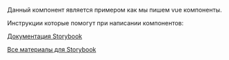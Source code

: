 [//]: # (TODO переписать текст на английский язык)
Данный компонент является примером как мы пишем vue компоненты.  

Инструкции которые помогут при написании компонентов:

[Документация Storybook](https://storybook.js.org/docs/get-started/frameworks/vue3-vite)

[Все материалы для Storybook](https://storybook.js.org/docs/api/csf)

